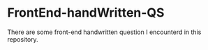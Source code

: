 
# FrontEnd-handWritten-QS
There are some front-end handwritten question I encounterd in this repository.
